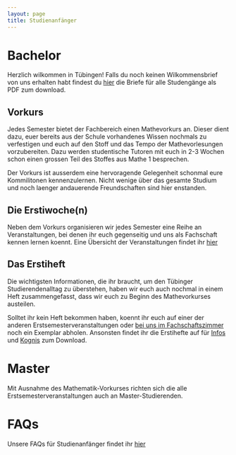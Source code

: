```yaml
---
layout: page
title: Studienanfänger
---
```


# Bachelor

Herzlich wilkommen in Tübingen! Falls du noch keinen Wilkommensbrief von uns erhalten habt findest du [hier](https://github.com/fsi-tue/anfibrief/tree/master/pdf) die Briefe für alle Studengänge als PDF zum download.

## Vorkurs
Jedes Semester bietet der Fachbereich einen Mathevorkurs an. Dieser dient dazu,
euer bereits aus der Schule vorhandenes Wissen nochmals zu verfestigen und euch
auf den Stoff und das Tempo der Mathevorlesungen vorzubereiten. Dazu werden
studentische Tutoren mit euch in 2-3 Wochen schon einen grossen Teil des Stoffes
aus Mathe 1 besprechen.

Der Vorkurs ist ausserdem eine hervoragende Gelegenheit schonmal eure
Kommilitonen kennenzulernen. Nicht wenige über das gesamte Studium und noch
laenger andauerende Freundschaften sind hier enstanden.

## Die Erstiwoche(n)
Neben dem Vorkurs organisieren wir jedes Semester eine Reihe an Veranstaltungen,
bei denen ihr euch gegenseitig und uns als Fachschaft kennen lernen koennt. Eine
Übersicht der Veranstaltungen findet ihr [hier](https://cloud.fsi.uni-tuebingen.de/index.php/apps/calendar/p/e8wPTX4TBpCNpb7W/FSI)

## Das Erstiheft
Die wichtigsten Informationen, die ihr braucht, um den Tübinger
Studierendenalltag zu überstehen, haben wir euch auch nochmal in einem Heft
zusammengefasst, dass wir euch zu Beginn des Mathevorkurses austeilen.

Solltet ihr kein Heft bekommen haben, koennt ihr euch auf einer der anderen
Erstsemesterveranstaltungen oder
[bei uns im Fachschaftszimmer](/ueber-uns/#das-fachschaftszimmer) noch ein
Exemplar abholen. Ansonsten findet ihr die Erstihefte auf für [Infos](https://github.com/fsi-tue/anfiheft/blob/master/anfiheft-info.pdf) und [Kognis](https://github.com/fsi-tue/anfiheft/blob/master/anfiheft-kogni.pdf) zum Download.

# Master

Mit Ausnahme des Mathematik-Vorkurses richten sich die alle
Erstsemesterveranstaltungen auch an Master-Studierenden.

# FAQs

Unsere FAQs für Studienanfänger findet ihr [hier](infos/anfi-faq)